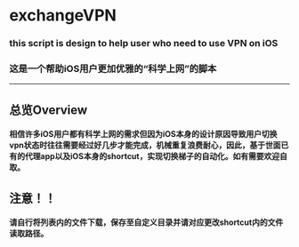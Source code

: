 # exchangeVPN
### this script is design to help user who need to use VPN on iOS
### 这是一个帮助iOS用户更加优雅的“科学上网”的脚本
***
## 总览Overview
#### 相信许多iOS用户都有科学上网的需求但因为iOS本身的设计原因导致用户切换vpn状态时往往需要经过好几步才能完成，机械重复浪费耐心，因此，基于世面已有的代理app以及iOS本身的shortcut，实现切换梯子的自动化。如有需要欢迎自取。
## **注意！！**
#### 请自行将列表内的文件下载，保存至自定义目录并请对应更改shortcut内的文件读取路径。
